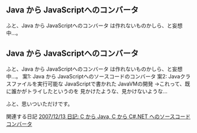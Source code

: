 ## Java から JavaScriptへのコンバータ

ふと、Java から JavaScriptへのコンバータ は作れないものかしら、と妄想中…。






## Java から JavaScriptへのコンバータ


ふと、Java から JavaScriptへのコンバータ は作れないものかしら、と妄想中…。
案1: Java から JavaScriptへのソースコードのコンバータ
  案2: Javaクラスファイルを実行可能な JavaScriptで書かれた JavaVMの開発
  →これって、既に誰かがトライしたというのを 見かけたような、見かけないような…


ふと、思いついただけです。

関連する日記
[2007/12/13 日記: C から Java, C から C#.NET へのソースコードコンバータ](../2007/ig071213.html)